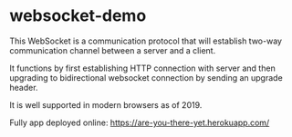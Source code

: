 # websocket-demo

This WebSocket is a communication protocol that will establish two-way communication channel between a server and a client.

It functions by first establishing HTTP connection with server and then upgrading to bidirectional websocket connection by sending an upgrade header.

It is well supported in modern browsers as of 2019.

Fully app deployed online: https://are-you-there-yet.herokuapp.com/
